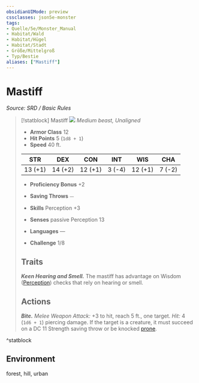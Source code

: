 ```yaml
---
obsidianUIMode: preview
cssclasses: json5e-monster
tags:
- Quelle/5e/Monster_Manual
- Habitat/Wald
- Habitat/Hügel
- Habitat/Stadt
- Größe/Mittelgroß
- Typ/Bestie
aliases: ["Mastiff"]
---
```

# Mastiff
*Source: SRD / Basic Rules*  

> [!statblock] Mastiff
> ![](compendium/bestiary/beast/token/mastiff.png#token)
> *Medium beast, Unaligned*
> 
> - **Armor Class** 12 
> - **Hit Points** 5 (`1d8 + 1`)
> - **Speed** 40 ft.
> 
> |STR|DEX|CON|INT|WIS|CHA|
> |:---:|:---:|:---:|:---:|:---:|:---:|
> |13 (+1)|14 (+2)|12 (+1)| 3 (-4)|12 (+1)| 7 (-2)|
> 
> - **Proficiency Bonus** +2
> - **Saving Throws** ⏤
> - **Skills** Perception +3
> - **Senses** passive Perception 13
> 
> - **Languages** —
> - **Challenge** 1/8
> 
> ## Traits
> 
> ***Keen Hearing and Smell.*** The mastiff has advantage on Wisdom ([Perception](rules/skills.md#Perception)) checks that rely on hearing or smell.
> 
> ## Actions
> 
> ***Bite.*** *Melee Weapon Attack:* +3 to hit, reach 5 ft., one target. *Hit:* 4 (`1d6 + 1`) piercing damage. If the target is a creature, it must succeed on a DC 11 Strength saving throw or be knocked [prone](rules/conditions.md#prone).
^statblock

## Environment

forest, hill, urban